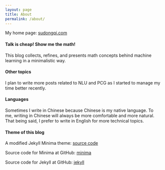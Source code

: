 ```yaml
---
layout: page
title: About
permalink: /about/
---
```

My home page: [sudongqi.com](http://sudongqi.com/#/)

#### __Talk is cheap! Show me the math!__
This blog collects, refines, and presents math concepts behind machine learning in a minimalistic way.

#### __Other topics__
I plan to write more posts related to NLU and PCG as I started to manage my time better recently.

#### __Languages__
Sometimes I write in Chinese because Chinese is my native language. 
To me, writing in Chinese will always be more comfortable and more natural. 
That being said, I prefer to write in English for more technical topics.

#### __Theme of this blog__
A modified Jekyll Minima theme:
[source code](https://github.com/sudongqi/sudongqi.github.io) 

Source code for Minima at GitHub:
[minima](https://github.com/jekyll/minima)

Source code for Jekyll at GitHub:
[jekyll](https://github.com/jekyll/jekyll)

